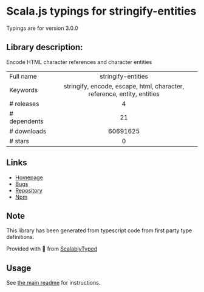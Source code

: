 
# Scala.js typings for stringify-entities

Typings are for version 3.0.0

## Library description:
Encode HTML character references and character entities

|                    |                 |
| ------------------ | :-------------: |
| Full name          | stringify-entities |
| Keywords           | stringify, encode, escape, html, character, reference, entity, entities |
| # releases         | 4 |
| # dependents       | 21 |
| # downloads        | 60691625 |
| # stars            | 0 |

## Links
- [Homepage](https://github.com/wooorm/stringify-entities#readme)
- [Bugs](https://github.com/wooorm/stringify-entities/issues)
- [Repository](https://github.com/wooorm/stringify-entities)
- [Npm](https://www.npmjs.com/package/stringify-entities)
    


## Note
This library has been generated from typescript code from first party type definitions.

Provided with :purple_heart: from [ScalablyTyped](https://github.com/oyvindberg/ScalablyTyped)

## Usage
See [the main readme](../../readme.md) for instructions.


